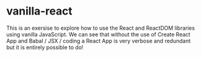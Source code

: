 # vanilla-react

This is an exersise to explore how to use the React and ReactDOM libraries using vanilla JavaScript. We can see that without the use of Create React App and Babal / JSX / coding a React App is very verbose and redundant but it is entirely possible to do!

